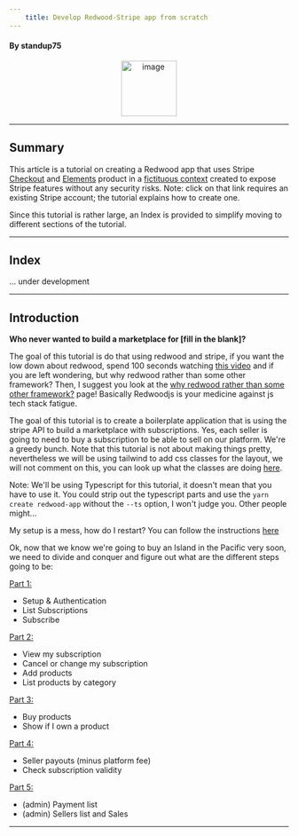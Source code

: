 ```yaml
---
    title: Develop Redwood-Stripe app from scratch
---
```


#### By standup75

<p align="center">
<img width="100" alt="image" src="https://user-images.githubusercontent.com/2712405/182480281-a6f37610-2a7e-44ba-a468-68865d18e280.png"/>
<br/>
</p>

---

## Summary

This article is a tutorial on creating a Redwood app that uses Stripe [Checkout](https://stripe.com/payments/checkout) and [Elements](https://stripe.com/payments/elements) product in a [fictituous context](https://dashboard.stripe.com/test/products?active=true) created to expose Stripe features without any security risks. Note: click on that link requires an existing Stripe account; the tutorial explains how to create one.

Since this tutorial is rather large, an Index is provided to simplify moving to different sections of the tutorial.

---

## Index 

... under development

---

## Introduction

**Who never wanted to build a marketplace for [fill in the blank]?**

The goal of this tutorial is do that using redwood and stripe, if you want the low down about redwood, spend 100 seconds watching [this video](https://youtu.be/o5Mwa_TJ3HM) and if you are left wondering, but why redwood rather than some other framework? Then, I suggest you look at the [why redwood rather than some other framework?](https://community.redwoodjs.com/t/but-why-redwood-rather-than-some-other-framework-remix-blitz-vue-nextjs-gatsby-sveltekit-11ty-nuxtjs/2957) page! Basically Redwoodjs is your medicine against js tech stack fatigue.

The goal of this tutorial is to create a boilerplate application that is using the stripe API to build a marketplace with subscriptions. Yes, each seller is going to need to buy a subscription to be able to sell on our platform. We're a greedy bunch. Note that this tutorial is not about making things pretty, nevertheless we will be using tailwind to add css classes for the layout, we will not comment on this, you can look up what the classes are doing [here](https://tailwindcss.com/).

Note: We'll be using Typescript for this tutorial, it doesn't mean that you have to use it. You could strip out the typescript parts and use the `yarn create redwood-app` without the `--ts` option, I won't judge you. Other people might...

My setup is a mess, how do I restart? You can follow the instructions [here](https://github.com/generalui/redwood-stripe/issues/16)

Ok, now that we know we're going to buy an Island in the Pacific very soon, we need to divide and conquer and figure out what are the different steps going to be:

[Part 1:](part1)

- Setup & Authentication
- List Subscriptions
- Subscribe

[Part 2:](part2)

- View my subscription
- Cancel or change my subscription
- Add products
- List products by category

[Part 3:](part3)

- Buy products
- Show if I own a product

[Part 4:](part4)

- Seller payouts (minus platform fee)
- Check subscription validity

[Part 5:](part5)

- (admin) Payment list
- (admin) Sellers list and Sales

___


